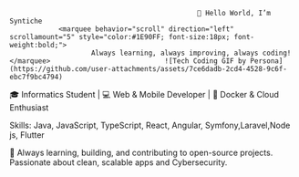 

                                                  👋 Hello World, I’m Syntiche
                <marquee behavior="scroll" direction="left" scrollamount="5" style="color:#1E90FF; font-size:18px; font-weight:bold;">
                        Always learning, always improving, always coding! </marquee>                            ![Tech Coding GIF by Persona](https://github.com/user-attachments/assets/7ce6dadb-2cd4-4528-9c6f-ebc7f9bc4794)



🎓 Informatics Student | 💻 Web & Mobile Developer | 🐳 Docker & Cloud Enthusiast

Skills: Java, JavaScript, TypeScript, React, Angular, Symfony,Laravel,Node js, Flutter

🚀 Always learning, building, and contributing to open-source projects. Passionate about clean, scalable apps and Cybersecurity.
